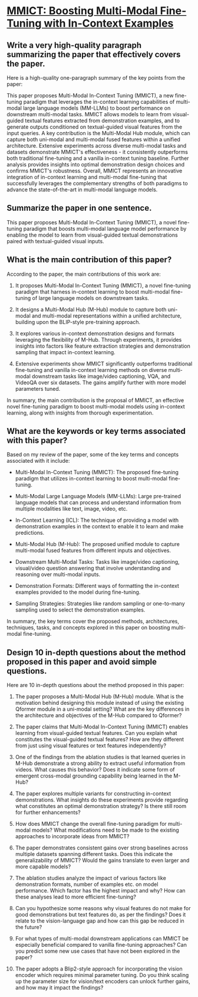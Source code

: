 # [MMICT: Boosting Multi-Modal Fine-Tuning with In-Context Examples](https://arxiv.org/abs/2312.06363)

## Write a very high-quality paragraph summarizing the paper that effectively covers the paper.

 Here is a high-quality one-paragraph summary of the key points from the paper:

This paper proposes Multi-Modal In-Context Tuning (MMICT), a new fine-tuning paradigm that leverages the in-context learning capabilities of multi-modal large language models (MM-LLMs) to boost performance on downstream multi-modal tasks. MMICT allows models to learn from visual-guided textual features extracted from demonstration examples, and to generate outputs conditioned on textual-guided visual features from the input queries. A key contribution is the Multi-Modal Hub module, which can capture both uni-modal and multi-modal fused features within a unified architecture. Extensive experiments across diverse multi-modal tasks and datasets demonstrate MMICT's effectiveness - it consistently outperforms both traditional fine-tuning and a vanilla in-context tuning baseline. Further analysis provides insights into optimal demonstration design choices and confirms MMICT's robustness. Overall, MMICT represents an innovative integration of in-context learning and multi-modal fine-tuning that successfully leverages the complementary strengths of both paradigms to advance the state-of-the-art in multi-modal language models.


## Summarize the paper in one sentence.

 This paper proposes Multi-Modal In-Context Tuning (MMICT), a novel fine-tuning paradigm that boosts multi-modal language model performance by enabling the model to learn from visual-guided textual demonstrations paired with textual-guided visual inputs.


## What is the main contribution of this paper?

 According to the paper, the main contributions of this work are:

1. It proposes Multi-Modal In-Context Tuning (MMICT), a novel fine-tuning paradigm that harness in-context learning to boost multi-modal fine-tuning of large language models on downstream tasks.

2. It designs a Multi-Modal Hub (M-Hub) module to capture both uni-modal and multi-modal representations within a unified architecture, building upon the BLIP-style pre-training approach. 

3. It explores various in-context demonstration designs and formats leveraging the flexibility of M-Hub. Through experiments, it provides insights into factors like feature extraction strategies and demonstration sampling that impact in-context learning.

4. Extensive experiments show MMICT significantly outperforms traditional fine-tuning and vanilla in-context learning methods on diverse multi-modal downstream tasks like image/video captioning, VQA, and VideoQA over six datasets. The gains amplify further with more model parameters tuned.

In summary, the main contribution is the proposal of MMICT, an effective novel fine-tuning paradigm to boost multi-modal models using in-context learning, along with insights from thorough experimentation.


## What are the keywords or key terms associated with this paper?

 Based on my review of the paper, some of the key terms and concepts associated with it include:

- Multi-Modal In-Context Tuning (MMICT): The proposed fine-tuning paradigm that utilizes in-context learning to boost multi-modal fine-tuning.

- Multi-Modal Large Language Models (MM-LLMs): Large pre-trained language models that can process and understand information from multiple modalities like text, image, video, etc.

- In-Context Learning (ICL): The technique of providing a model with demonstration examples in the context to enable it to learn and make predictions.

- Multi-Modal Hub (M-Hub): The proposed unified module to capture multi-modal fused features from different inputs and objectives.

- Downstream Multi-Modal Tasks: Tasks like image/video captioning, visual/video question answering that involve understanding and reasoning over multi-modal inputs.

- Demonstration Formats: Different ways of formatting the in-context examples provided to the model during fine-tuning.

- Sampling Strategies: Strategies like random sampling or one-to-many sampling used to select the demonstration examples.

In summary, the key terms cover the proposed methods, architectures, techniques, tasks, and concepts explored in this paper on boosting multi-modal fine-tuning.


## Design 10 in-depth questions about the method proposed in this paper and avoid simple questions.

 Here are 10 in-depth questions about the method proposed in this paper:

1) The paper proposes a Multi-Modal Hub (M-Hub) module. What is the motivation behind designing this module instead of using the existing Qformer module in a uni-modal setting? What are the key differences in the architecture and objectives of the M-Hub compared to Qformer?

2) The paper claims that Multi-Modal In-Context Tuning (MMICT) enables learning from visual-guided textual features. Can you explain what constitutes the visual-guided textual features? How are they different from just using visual features or text features independently? 

3) One of the findings from the ablation studies is that learned queries in M-Hub demonstrate a strong ability to extract useful information from videos. What causes this behavior? Does it indicate some form of emergent cross-modal grounding capability being learned in the M-Hub?

4) The paper explores multiple variants for constructing in-context demonstrations. What insights do these experiments provide regarding what constitutes an optimal demonstration strategy? Is there still room for further enhancements?

5) How does MMICT change the overall fine-tuning paradigm for multi-modal models? What modifications need to be made to the existing approaches to incorporate ideas from MMICT?

6) The paper demonstrates consistent gains over strong baselines across multiple datasets spanning different tasks. Does this indicate the generalizability of MMICT? Would the gains translate to even larger and more capable models? 

7) The ablation studies analyze the impact of various factors like demonstration formats, number of examples etc. on model performance. Which factor has the highest impact and why? How can these analyses lead to more efficient fine-tuning?

8) Can you hypothesize some reasons why visual features do not make for good demonstrations but text features do, as per the findings? Does it relate to the vision-language gap and how can this gap be reduced in the future?

9) For what types of multi-modal downstream applications can MMICT be especially beneficial compared to vanilla fine-tuning approaches? Can you predict some new use cases that have not been explored in the paper?

10) The paper adopts a Blip2-style approach for incorporating the vision encoder which requires minimal parameter tuning. Do you think scaling up the parameter size for vision/text encoders can unlock further gains, and how may it impact the findings?
